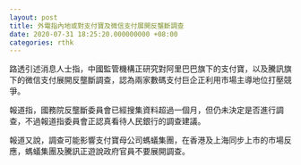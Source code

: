 ```yaml
---
layout: post
title: 外電指內地或對支付寶及微信支付展開反壟斷調查
date: 2020-07-31 18:25:20.000000000 +08:00
categories: rthk
---
```


路透引述消息人士指，中國監管機構正研究對阿里巴巴旗下的支付寶，以及騰訊旗下的微信支付展開反壟斷調查，認為兩家數碼支付巨企正利用市場主導地位打壓競爭。

報道指，國務院反壟斷委員會已經搜集資料超過一個月，但仍未決定是否進行調查，不過報道指委員會正認真看待人民銀行的調查建議。

報道又說，調查可能影響支付寶母公司螞蟻集團，在香港及上海同步上市的市場反應，螞蟻集團及騰訊正遊說政府官員不要展開調查。
